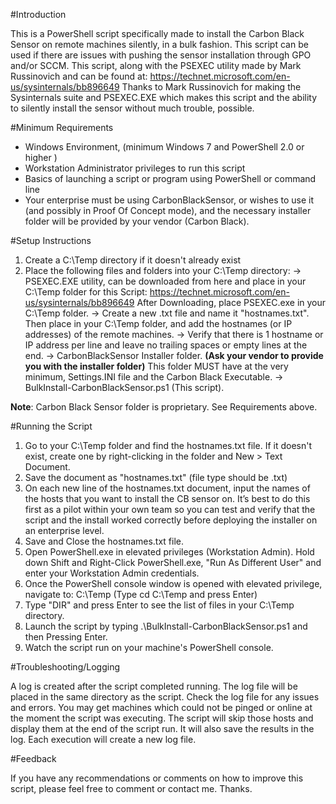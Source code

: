 #Introduction

This is a PowerShell script specifically made to install the Carbon Black Sensor on remote machines silently, in a bulk fashion. This script can be used if there are issues with pushing the sensor installation through GPO and/or SCCM. This script, along with the PSEXEC utility made by Mark Russinovich and can be found at:
https://technet.microsoft.com/en-us/sysinternals/bb896649 
Thanks to Mark Russinovich for making the Sysinternals suite and PSEXEC.EXE which makes this script and the ability to silently install the sensor without much trouble, possible.

#Minimum Requirements

- Windows Environment, (minimum Windows 7 and PowerShell 2.0 or higher )
- Workstation Administrator privileges to run this script
- Basics of launching a script or program using PowerShell or command line
- Your enterprise must be using CarbonBlackSensor, or wishes to use it (and possibly in Proof Of
Concept mode), and the necessary installer folder will be provided by your vendor (Carbon Black).

#Setup Instructions

1) Create a C:\Temp directory if it  doesn't already exist
2) Place the following files and folders into your C:\Temp directory:
	-> PSEXEC.EXE utility, can be downloaded from here and place in your C:\Temp folder for this
	Script: https://technet.microsoft.com/en-us/sysinternals/bb896649
	After Downloading, place PSEXEC.exe in your C:\Temp folder.
	-> Create a new .txt file and name it "hostnames.txt". Then place in your C:\Temp folder, and
	add the hostnames (or IP addresses) of the remote machines.
	-> Verify that there is 1 hostname or IP address per line and leave no trailing spaces or empty lines at the end.
	-> CarbonBlackSensor Installer folder. **(Ask your vendor to provide you with the installer folder)**
	This folder MUST have at the very minimum, Settings.INI file and the Carbon Black Executable.
	-> BulkInstall-CarbonBlackSensor.ps1 (This script).

**Note**: Carbon Black Sensor folder is proprietary. See Requirements above.

#Running the Script

1) Go to your C:\Temp folder and find the hostnames.txt file. If it doesn't exist, create one by right-clicking in the folder and New > Text Document.
2) Save the document as "hostnames.txt" (file type should be .txt)
3) On each new line of the hostnames.txt document, input the names of the hosts that you want to install the CB sensor on. It’s best to do this first as a pilot within your own team so you can test and verify that the script and the install worked correctly before deploying the installer on an enterprise level.
4) Save and Close the hostnames.txt file.
5) Open PowerShell.exe in elevated privileges (Workstation Admin). Hold down Shift and Right-Click PowerShell.exe, "Run As Different User" and enter your Workstation Admin credentials.
6) Once the PowerShell console window is opened with elevated privilege, navigate to:
	C:\Temp (Type cd C:\Temp and press Enter)
7) Type "DIR" and press Enter to see the list of files in your C:\Temp directory.
8) Launch the script by typing .\BulkInstall-CarbonBlackSensor.ps1 and then Pressing Enter.
9) Watch the script run on your machine's PowerShell console.

#Troubleshooting/Logging

A log is created after the script completed running. The log file will be placed in the same directory as the script. Check the log file for any issues and errors. You may get machines which could not be pinged or online at the moment the script was executing. The script will skip those hosts and display them at the end of the script run. It will also save the results in the log. Each execution will create a new log file.

#Feedback

If you have any recommendations or comments on how to improve this script, please feel free to comment or contact me. Thanks.